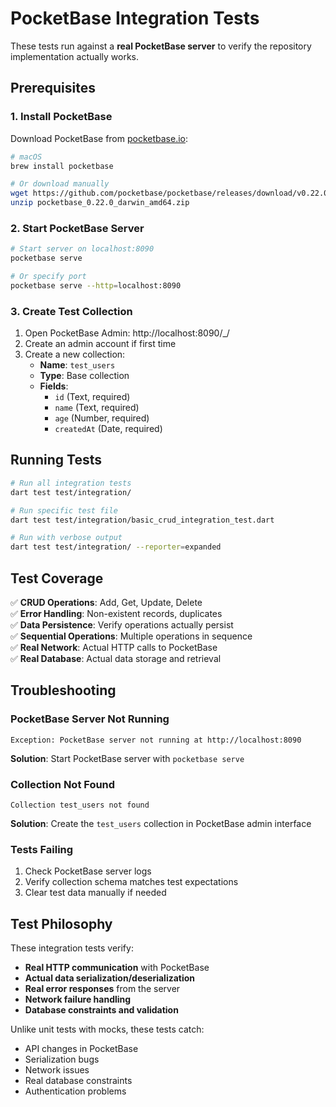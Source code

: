 # PocketBase Integration Tests

These tests run against a **real PocketBase server** to verify the repository implementation actually works.

## Prerequisites

### 1. Install PocketBase

Download PocketBase from [pocketbase.io](https://pocketbase.io/docs/):

```bash
# macOS
brew install pocketbase

# Or download manually
wget https://github.com/pocketbase/pocketbase/releases/download/v0.22.0/pocketbase_0.22.0_darwin_amd64.zip
unzip pocketbase_0.22.0_darwin_amd64.zip
```

### 2. Start PocketBase Server

```bash
# Start server on localhost:8090
pocketbase serve

# Or specify port
pocketbase serve --http=localhost:8090
```

### 3. Create Test Collection

1. Open PocketBase Admin: http://localhost:8090/_/
2. Create an admin account if first time
3. Create a new collection:
   - **Name**: `test_users`
   - **Type**: Base collection
   - **Fields**:
     - `id` (Text, required)
     - `name` (Text, required)
     - `age` (Number, required)
     - `createdAt` (Date, required)

## Running Tests

```bash
# Run all integration tests
dart test test/integration/

# Run specific test file
dart test test/integration/basic_crud_integration_test.dart

# Run with verbose output
dart test test/integration/ --reporter=expanded
```

## Test Coverage

✅ **CRUD Operations**: Add, Get, Update, Delete  
✅ **Error Handling**: Non-existent records, duplicates  
✅ **Data Persistence**: Verify operations actually persist  
✅ **Sequential Operations**: Multiple operations in sequence  
✅ **Real Network**: Actual HTTP calls to PocketBase  
✅ **Real Database**: Actual data storage and retrieval  

## Troubleshooting

### PocketBase Server Not Running
```
Exception: PocketBase server not running at http://localhost:8090
```
**Solution**: Start PocketBase server with `pocketbase serve`

### Collection Not Found
```
Collection test_users not found
```
**Solution**: Create the `test_users` collection in PocketBase admin interface

### Tests Failing
1. Check PocketBase server logs
2. Verify collection schema matches test expectations
3. Clear test data manually if needed

## Test Philosophy

These integration tests verify:
- **Real HTTP communication** with PocketBase
- **Actual data serialization/deserialization**
- **Real error responses** from the server
- **Network failure handling**
- **Database constraints and validation**

Unlike unit tests with mocks, these tests catch:
- API changes in PocketBase
- Serialization bugs
- Network issues
- Real database constraints
- Authentication problems 